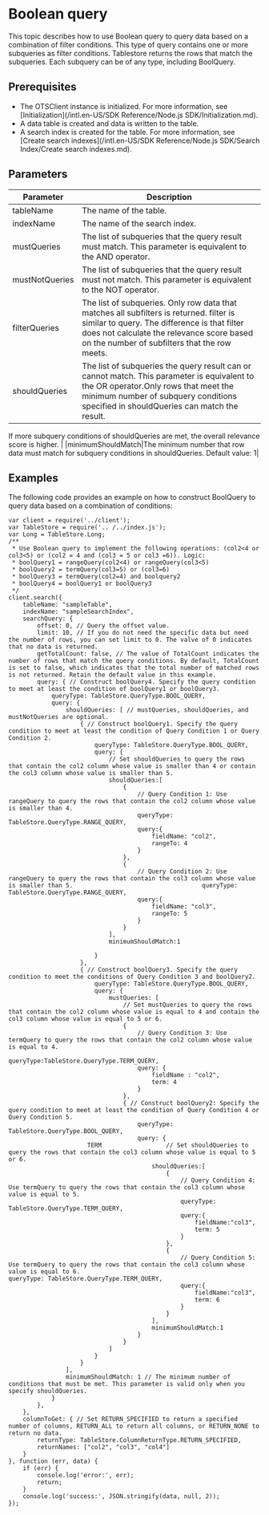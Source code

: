 # Boolean query

This topic describes how to use Boolean query to query data based on a combination of filter conditions. This type of query contains one or more subqueries as filter conditions. Tablestore returns the rows that match the subqueries. Each subquery can be of any type, including BoolQuery.

## Prerequisites

-   The OTSClient instance is initialized. For more information, see [Initialization](/intl.en-US/SDK Reference/Node.js SDK/Initialization.md).
-   A data table is created and data is written to the table.
-   A search index is created for the table. For more information, see [Create search indexes](/intl.en-US/SDK Reference/Node.js SDK/Search Index/Create search indexes.md).

## Parameters

|Parameter|Description|
|---------|-----------|
|tableName|The name of the table.|
|indexName|The name of the search index.|
|mustQueries|The list of subqueries that the query result must match. This parameter is equivalent to the AND operator.|
|mustNotQueries|The list of subqueries that the query result must not match. This parameter is equivalent to the NOT operator.|
|filterQueries|The list of subqueries. Only row data that matches all subfilters is returned. filter is similar to query. The difference is that filter does not calculate the relevance score based on the number of subfilters that the row meets.|
|shouldQueries|The list of subqueries the query result can or cannot match. This parameter is equivalent to the OR operator.Only rows that meet the minimum number of subquery conditions specified in shouldQueries can match the result.

If more subquery conditions of shouldQueries are met, the overall relevance score is higher. |
|minimumShouldMatch|The minimum number that row data must match for subquery conditions in shouldQueries. Default value: 1|

## Examples

The following code provides an example on how to construct BoolQuery to query data based on a combination of conditions:

```
var client = require('../client');
var TableStore = require('.. /../index.js');
var Long = TableStore.Long;
/**
 * Use Boolean query to implement the following operations: (col2<4 or col3<5) or (col2 = 4 and (col3 = 5 or col3 =6)). Logic:
 * boolQuery1 = rangeQuery(col2<4) or rangeQuery(col3<5)
 * boolQuery2 = termQuery(col3=5) or (col3=6)
 * boolQuery3 = termQuery(col2=4) and boolquery2
 * boolQuery4 = boolQuery1 or boolQuery3
 */
client.search({
    tableName: "sampleTable",
    indexName: "sampleSearchIndex",
    searchQuery: {
        offset: 0, // Query the offset value.
        limit: 10, // If you do not need the specific data but need the number of rows, you can set limit to 0. The valve of 0 indicates that no data is returned.
        getTotalCount: false, // The value of TotalCount indicates the number of rows that match the query conditions. By default, TotalCount is set to false, which indicates that the total number of matched rows is not returned. Retain the default value in this example.
        query: { // Construct boolQuery4. Specify the query condition to meet at least the condition of boolQuery1 or boolQuery3.
            queryType: TableStore.QueryType.BOOL_QUERY,
            query: {
                shouldQueries: [ // mustQueries, shouldQueries, and mustNotQueries are optional.
                    { // Construct boolQuery1. Specify the query condition to meet at least the condition of Query Condition 1 or Query Condition 2.
                        queryType: TableStore.QueryType.BOOL_QUERY,
                        query: {
                            // Set shouldQueries to query the rows that contain the col2 column whose value is smaller than 4 or contain the col3 column whose value is smaller than 5.
                            shouldQueries:[
                                {
                                    // Query Condition 1: Use rangeQuery to query the rows that contain the col2 column whose value is smaller than 4.
                                    queryType: TableStore.QueryType.RANGE_QUERY,
                                    query:{
                                        fieldName: "col2",
                                        rangeTo: 4
                                    }
                                },
                                {
                                    // Query Condition 2: Use rangeQuery to query the rows that contain the col3 column whose value is smaller than 5.                                    queryType: TableStore.QueryType.RANGE_QUERY,
                                    query:{
                                        fieldName: "col3",
                                        rangeTo: 5
                                    }
                                }
                            ],
                            minimumShouldMatch:1

                        }
                    },
                    { // Construct boolQuery3. Specify the query condition to meet the conditions of Query Condition 3 and boolQuery2.
                        queryType: TableStore.QueryType.BOOL_QUERY,
                        query: {
                            mustQueries: [
                                // Set mustQueries to query the rows that contain the col2 column whose value is equal to 4 and contain the col3 column whose value is equal to 5 or 6.
                                {
                                    // Query Condition 3: Use termQuery to query the rows that contain the col2 column whose value is equal to 4.
                                    queryType:TableStore.QueryType.TERM_QUERY,
                                    query: {
                                        fieldName : "col2",
                                        term: 4
                                    }
                                },
                                { // Construct boolQuery2: Specify the query condition to meet at least the condition of Query Condition 4 or Query Condition 5.
                                    queryType: TableStore.QueryType.BOOL_QUERY,
                                    query: {
                      TERM                  // Set shouldQueries to query the rows that contain the col3 column whose value is equal to 5 or 6.
                                        shouldQueries:[
                                            {
                                                // Query Condition 4: Use termQuery to query the rows that contain the col3 column whose value is equal to 5.
                                                queryType: TableStore.QueryType.TERM_QUERY,
                                                query:{
                                                    fieldName:"col3",
                                                    term: 5
                                                }
                                            },
                                            {
                                                // Query Condition 5: Use termQuery to query the rows that contain the col3 column whose value is equal to 6.                                                queryType: TableStore.QueryType.TERM_QUERY,
                                                query:{
                                                    fieldName:"col3",
                                                    term: 6
                                                }
                                            }
                                        ],
                                        minimumShouldMatch:1
                                    }
                                }
                            ]
                        }
                    }
                ],
                minimumShouldMatch: 1 // The minimum number of conditions that must be met. This parameter is valid only when you specify shouldQueries.
            }
        },
    },
    columnToGet: { // Set RETURN_SPECIFIED to return a specified number of columns, RETURN_ALL to return all columns, or RETURN_NONE to return no data.       
        returnType: TableStore.ColumnReturnType.RETURN_SPECIFIED,
        returnNames: ["col2", "col3", "col4"]
    }
}, function (err, data) {
    if (err) {
        console.log('error:', err);
        return;
    }
    console.log('success:', JSON.stringify(data, null, 2));
});
```


